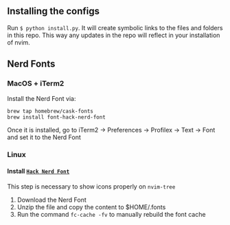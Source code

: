 ## Installing the configs
Run `$ python install.py`. It will create symbolic links to the files and folders in this repo. This way any updates in the repo will reflect in your installation of nvim.

## Nerd Fonts
### MacOS + iTerm2
Install the Nerd Font via:
```
brew tap homebrew/cask-fonts
brew install font-hack-nerd-font
```

Once it is installed, go to iTerm2 -> Preferences -> Profilex -> Text -> Font and set it to the Nerd Font

### Linux
#### Install [`Hack Nerd Font`](https://www.nerdfonts.com/font-downloads)
This step is necessary to show icons properly on `nvim-tree`
1. Download the Nerd Font
1. Unzip the file and copy the content to $HOME/.fonts
1. Run the command `fc-cache -fv` to manually rebuild the font cache
